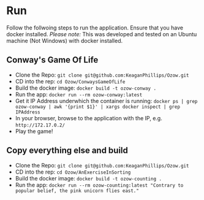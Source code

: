 
# Run 
Follow the follwoing steps to run the application.
Ensure that you have docker installed.
*Please note:* This was developed and tested on an Ubuntu machine (Not Windows) with docker installed.

## Conway's Game Of Life
- Clone the Repo: `git clone git@github.com:KeaganPhillips/Ozow.git`
- CD into the rep: `cd Ozow/ConwaysGameOfLife`
- Build the docker image: `docker build -t ozow-conway .`
- Run the app: `docker run --rm ozow-conway:latest`
- Get it IP Address underwhich the container is running: `docker ps | grep ozow-conway | awk '{print $1}' | xargs docker inspect | grep IPAddress`
- In your browser, browse to the application with the IP, e.g. `http://172.17.0.2/`
- Play the game!

## Copy everything else and build
- Clone the Repo: `git clone git@github.com:KeaganPhillips/Ozow.git`
- CD into the rep: `cd Ozow/AnExerciseInSorting`
- Build the docker image: `docker build -t ozow-counting .`
- Run the app: `docker run --rm ozow-counting:latest "Contrary to popular belief, the pink unicorn flies east."`